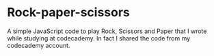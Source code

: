# Rock-paper-scissors
A simple JavaScript code to play Rock, Scissors and Paper that I wrote while studying at codecademy. In fact I shared the code from my codecademy account.
